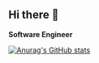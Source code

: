 ## Hi there 👋

**Software Engineer**

[![Anurag's GitHub stats](https://github-readme-stats.vercel.app/api?username=Aokuma0628&count_private=true)](https://github.com/anuraghazra/github-readme-stats)

<!--
**Aokuma0628/Aokuma0628** is a ✨ _special_ ✨ repository because its `README.md` (this file) appears on your GitHub profile.

Here are some ideas to get you started:

- 🔭 I’m currently working on ...
- 🌱 I’m currently learning ...
- 👯 I’m looking to collaborate on ...
- 🤔 I’m looking for help with ...
- 💬 Ask me about ...
- 📫 How to reach me: ...
- 😄 Pronouns: ...
- ⚡ Fun fact: ...
-->
